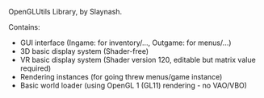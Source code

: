 OpenGLUtils Library, by Slaynash.

Contains:
 - GUI interface (Ingame: for inventory/..., Outgame: for menus/...)
 - 3D basic display system (Shader-free)
 - VR basic display system (Shader version 120, editable but matrix value required)
 - Rendering instances (for going threw menus/game instance)
 - Basic world loader (using OpenGL 1 (GL11) rendering - no VAO/VBO)